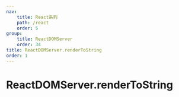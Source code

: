 ```yaml
---
nav:
    title: React系列
    path: /react
    order: 5
group:
    title: ReactDOMServer
    order: 34
title: ReactDOMServer.renderToString
order: 1
---
```


# ReactDOMServer.renderToString
